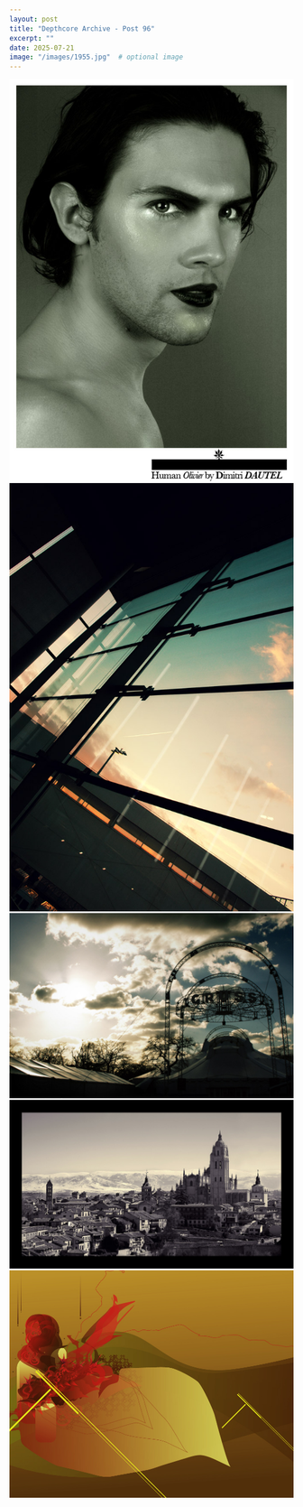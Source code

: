 ```yaml
---
layout: post
title: "Depthcore Archive - Post 96"
excerpt: ""
date: 2025-07-21
image: "/images/1955.jpg"  # optional image
---
```


<img src="/images/1955.jpg">
<img src="/images/1956.jpg" alt="1956.jpg"/>
<img src="/images/1957.jpg" alt="1957.jpg"/>
<img src="/images/1958.jpg" alt="1958.jpg"/>
<img src="/images/1959.jpg" alt="1959.jpg"/>
